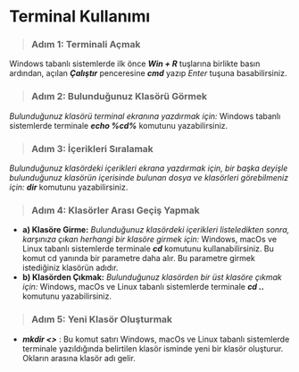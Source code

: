 # Terminal Kullanımı 

>### Adım 1: Terminali Açmak
Windows tabanlı sistemlerde ilk önce ***Win + R*** tuşlarına birlikte basın ardından, açılan ***Çalıştır*** penceresine ***cmd*** yazıp *Enter* tuşuna basabilirsiniz.
>### Adım 2: Bulunduğunuz Klasörü Görmek
*Bulunduğunuz klasörü terminal ekranına yazdırmak için:* Windows tabanlı sistemlerde terminale ***echo %cd%*** komutunu yazabilirsiniz.
>### Adım 3: İçerikleri Sıralamak
*Bulunduğunuz klasördeki içerikleri ekrana yazdırmak için, bir başka deyişle bulunduğunuz klasörün içerisinde bulunan dosya ve klasörleri görebilmeniz için:* ***dir*** komutunu yazabilirsiniz.
>### Adım 4: Klasörler Arası Geçiş Yapmak
- **a) Klasöre Girme:**
*Bulunduğunuz klasördeki içerikleri listeledikten sonra, karşınıza çıkan herhangi bir klasöre girmek için:* Windows, macOs ve Linux tabanlı sistemlerde terminale ***cd*** komutunu kullanabilirsiniz. Bu komut cd yanında bir parametre daha alır. Bu parametre girmek istediğiniz klasörün adıdır.
- **b) Klasörden Çıkmak:**
*Bulunduğunuz klasörden bir üst klasöre çıkmak için:* Windows, macOs ve Linux tabanlı sistemlerde terminale ***cd ..*** komutunu yazabilirsiniz.

>### Adım 5: Yeni Klasör Oluşturmak
- ***mkdir <>*** : Bu komut satırı Windows, macOs ve Linux tabanlı sistemlerde terminale yazıldığında belirtilen klasör isminde yeni bir klasör oluşturur. Okların arasına klasör adı gelir.